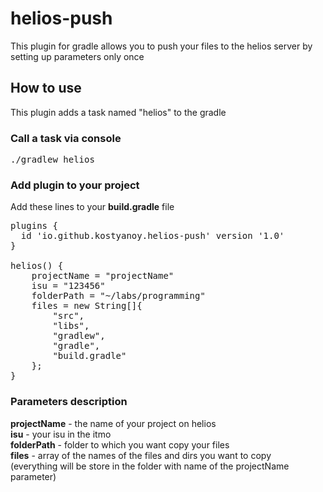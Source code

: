 # helios-push

This plugin for gradle allows you to push your files to the helios server by setting up 
parameters only once

## How to use 

This plugin adds a task named "helios" to the gradle

### Call a task via console
 
<pre>
./gradlew helios
</pre>

### Add plugin to your project  
Add these lines to your **build.gradle** file

<pre>
plugins {
  id 'io.github.kostyanoy.helios-push' version '1.0'
}

helios() {
    projectName = "projectName"
    isu = "123456"
    folderPath = "~/labs/programming"
    files = new String[]{
        "src",
        "libs",
        "gradlew",
        "gradle",
        "build.gradle"
    };
}
</pre>

### Parameters description
**projectName** - the name of your project on helios  
**isu** - your isu in the itmo  
**folderPath** - folder to which you want copy your files  
**files** - array of the names of the files and dirs you want to copy  
(everything will be store in the folder with name of the projectName parameter)  
